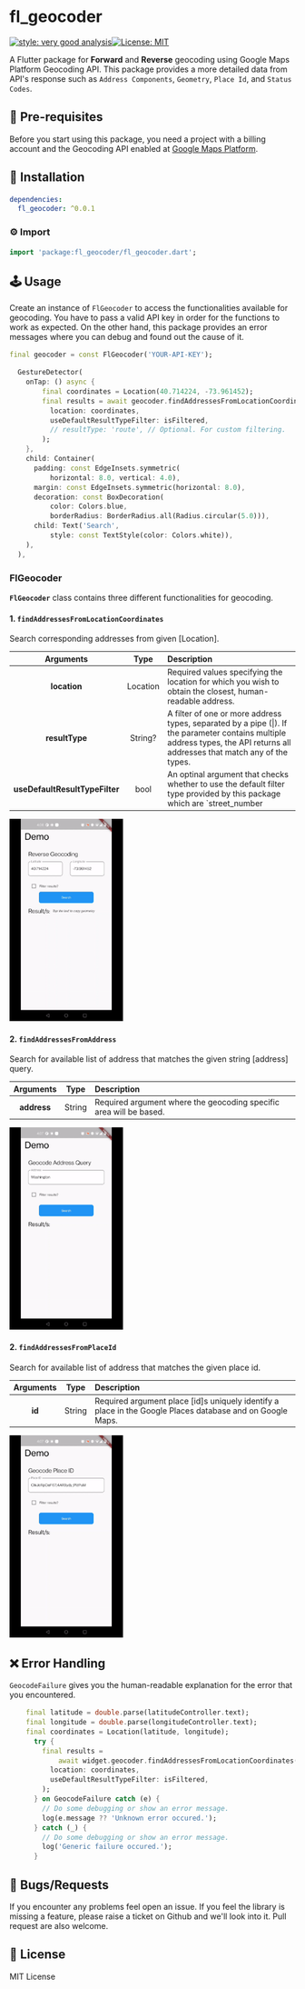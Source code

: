 

# fl_geocoder

[![style: very good analysis][very_good_analysis_badge]][very_good_analysis_link][![License: MIT][license_badge]][license_link]

A Flutter package for **Forward** and **Reverse** geocoding using Google Maps Platform Geocoding API. This package provides a more detailed data from API's response such as `Address Components`, `Geometry`, `Place Id`, and `Status Codes`.

[license_badge]: https://img.shields.io/badge/license-MIT-blue.svg
[license_link]: https://opensource.org/licenses/MIT
[very_good_analysis_badge]: https://img.shields.io/badge/style-very_good_analysis-B22C89.svg
[very_good_analysis_link]: https://pub.dev/packages/very_good_analysis

## 🎯 Pre-requisites
 Before you start using this package, you need a project with a billing account and the Geocoding API enabled at [Google Maps Platform](https://developers.google.com/maps).

## 🔨 Installation
```yaml
dependencies:
  fl_geocoder: ^0.0.1
```

### ⚙ Import

```dart
import 'package:fl_geocoder/fl_geocoder.dart';
```

## 🕹️ Usage

Create an instance of `FlGeocoder` to access the functionalities available for geocoding. 
You have to pass a valid API key in order for the functions to work as expected. On the other hand, this package provides an error messages where you can debug and found out the cause of it.
```dart
final geocoder = const FlGeocoder('YOUR-API-KEY');
```
```dart
  GestureDetector(
    onTap: () async {
        final coordinates = Location(40.714224, -73.961452);
        final results = await geocoder.findAddressesFromLocationCoordinates(
          location: coordinates,
          useDefaultResultTypeFilter: isFiltered,
          // resultType: 'route', // Optional. For custom filtering.
        );
    },
    child: Container(
      padding: const EdgeInsets.symmetric(
          horizontal: 8.0, vertical: 4.0),
      margin: const EdgeInsets.symmetric(horizontal: 8.0),
      decoration: const BoxDecoration(
          color: Colors.blue,
          borderRadius: BorderRadius.all(Radius.circular(5.0))),
      child: Text('Search',
          style: const TextStyle(color: Colors.white)),
    ),
  ),
```
### FlGeocoder
 **`FlGeocoder`** class contains three different functionalities for geocoding.
 
 #### 1. `findAddressesFromLocationCoordinates` 
Search corresponding addresses from given [Location].

| Arguments | Type| Description |
|:---:|:---:|:---|
| **location** | Location |  Required values specifying the location for which you wish to obtain the closest, human-readable address.|
| **resultType** | String? |  A filter of one or more address types, separated by a pipe (\|). If the parameter contains multiple address types, the API returns all addresses that match any of the types.|
| **useDefaultResultTypeFilter** | bool | An optinal argument that checks whether to use the default filter type provided by this package which are `street_number|route`. Defaults to `true`. |
<img src="https://github.com/fernan542/fl_geocoder/blob/main/screenshots/geocode-reverse.gif?raw=true" width="200"/>

 #### 2. `findAddressesFromAddress` 
Search for available list of address that matches the given string [address] query.

| Arguments | Type| Description |
|:---:|:---:|:---|
| **address** | String |  Required argument where the geocoding specific area will be based.|
<img src="https://github.com/fernan542/fl_geocoder/blob/main/screenshots/geocode-address-query.gif?raw=true" width="200"/>

 #### 2. `findAddressesFromPlaceId` 
Search for available list of address that matches the given place id.

| Arguments | Type| Description |
|:---:|:---:|:---|
| **id** | String | Required argument place [id]s uniquely identify a place in the Google Places database and on Google Maps. |
<img src="https://github.com/fernan542/fl_geocoder/blob/main/screenshots/geocode-place-id.gif?raw=true" width="200"/>

## ❌ Error Handling
`GeocodeFailure` gives you the human-readable explanation for the error that you encountered.

```dart
    final latitude = double.parse(latitudeController.text);
    final longitude = double.parse(longitudeController.text);
    final coordinates = Location(latitude, longitude);
      try {
        final results =
            await widget.geocoder.findAddressesFromLocationCoordinates(
          location: coordinates,
          useDefaultResultTypeFilter: isFiltered,
        );
      } on GeocodeFailure catch (e) {
        // Do some debugging or show an error message.
        log(e.message ?? 'Unknown error occured.');
      } catch (_) {
        // Do some debugging or show an error message.
        log('Generic failure occured.');
      }
```

## 🐞 Bugs/Requests

If you encounter any problems feel open an issue. If you feel the library is missing a feature, please raise a ticket on Github and we'll look into it. Pull request are also welcome.

## 📃 License

MIT License